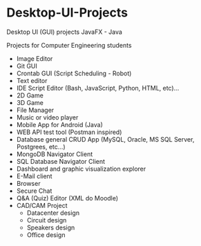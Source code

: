 # Desktop-UI-Projects
Desktop UI (GUI) projects JavaFX - Java

Projects for Computer Engineering students

- Image Editor
- Git GUI
- Crontab GUI (Script Scheduling -  Robot)
- Text editor
- IDE Script Editor (Bash, JavaScript, Python, HTML, etc)...
- 2D Game
- 3D Game
- File Manager
- Music or video player
- Mobile App for Android (Java)
- WEB API test tool (Postman inspired)
- Database general CRUD App (MySQL, Oracle, MS SQL Server, Postgrees, etc...)
- MongoDB Navigator Client
- SQL Database Navigator Client
- Dashboard and graphic visualization explorer
- E-Mail client
- Browser
- Secure Chat
- Q&A (Quiz) Editor (XML do Moodle)
- CAD/CAM Project
    - Datacenter design
    - Circuit design
    - Speakers design
    - Office design
